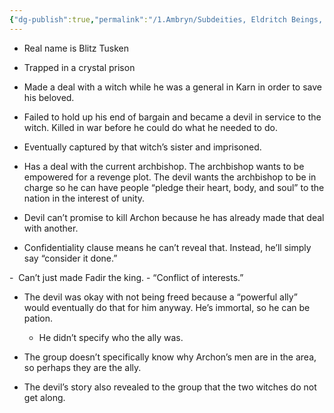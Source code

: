 ```yaml
---
{"dg-publish":true,"permalink":"/1.Ambryn/Subdeities, Eldritch Beings, Legendary Figures, and Creatures of Renown/Desolus the Ashen Scourge/"}
---
```


- Real name is Blitz Tusken

- Trapped in a crystal prison

- Made a deal with a witch while he was a general in Karn in order to save his beloved.

- Failed to hold up his end of bargain and became a devil in service to the witch. Killed in war before he could do what he needed to do.

- Eventually captured by that witch’s sister and imprisoned.

- Has a deal with the current archbishop. The archbishop wants to be empowered for a revenge plot. The devil wants the archbishop to be in charge so he can have people “pledge their heart, body, and soul” to the nation in the interest of unity.

- Devil can’t promise to kill Archon because he has already made that deal with another.

- Confidentiality clause means he can’t reveal that. Instead, he’ll simply say “consider it done.”

-  Can’t just made Fadir the king.
	- “Conflict of interests.”

- The devil was okay with not being freed because a “powerful ally” would eventually do that for him anyway. He’s immortal, so he can be pation.
	- He didn’t specify who the ally was.

- The group doesn’t specifically know why Archon’s men are in the area, so perhaps they are the ally.

- The devil’s story also revealed to the group that the two witches do not get along.